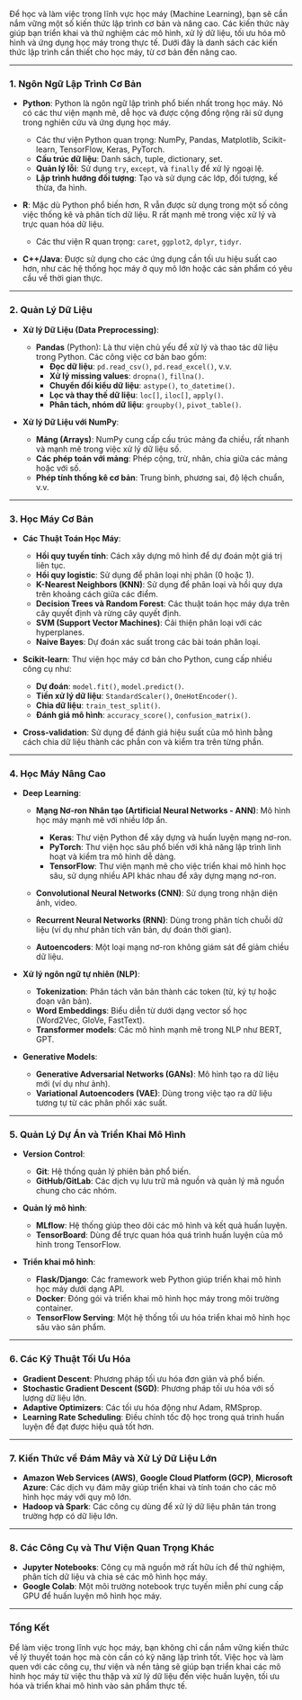 Để học và làm việc trong lĩnh vực học máy (Machine Learning), bạn sẽ cần nắm vững một số kiến thức lập trình cơ bản và nâng cao. Các kiến thức này giúp bạn triển khai và thử nghiệm các mô hình, xử lý dữ liệu, tối ưu hóa mô hình và ứng dụng học máy trong thực tế. Dưới đây là danh sách các kiến thức lập trình cần thiết cho học máy, từ cơ bản đến nâng cao.

---

### **1. Ngôn Ngữ Lập Trình Cơ Bản**

- **Python**: Python là ngôn ngữ lập trình phổ biến nhất trong học máy. Nó có các thư viện mạnh mẽ, dễ học và được cộng đồng rộng rãi sử dụng trong nghiên cứu và ứng dụng học máy.
  - Các thư viện Python quan trọng: NumPy, Pandas, Matplotlib, Scikit-learn, TensorFlow, Keras, PyTorch.
  - **Cấu trúc dữ liệu**: Danh sách, tuple, dictionary, set.
  - **Quản lý lỗi**: Sử dụng `try`, `except`, và `finally` để xử lý ngoại lệ.
  - **Lập trình hướng đối tượng**: Tạo và sử dụng các lớp, đối tượng, kế thừa, đa hình.

- **R**: Mặc dù Python phổ biến hơn, R vẫn được sử dụng trong một số công việc thống kê và phân tích dữ liệu. R rất mạnh mẽ trong việc xử lý và trực quan hóa dữ liệu.
  - Các thư viện R quan trọng: `caret`, `ggplot2`, `dplyr`, `tidyr`.

- **C++/Java**: Được sử dụng cho các ứng dụng cần tối ưu hiệu suất cao hơn, như các hệ thống học máy ở quy mô lớn hoặc các sản phẩm có yêu cầu về thời gian thực.

---

### **2. Quản Lý Dữ Liệu**

- **Xử lý Dữ Liệu (Data Preprocessing)**:
  - **Pandas** (Python): Là thư viện chủ yếu để xử lý và thao tác dữ liệu trong Python. Các công việc cơ bản bao gồm:
    - **Đọc dữ liệu**: `pd.read_csv()`, `pd.read_excel()`, v.v.
    - **Xử lý missing values**: `dropna()`, `fillna()`.
    - **Chuyển đổi kiểu dữ liệu**: `astype()`, `to_datetime()`.
    - **Lọc và thay thế dữ liệu**: `loc[]`, `iloc[]`, `apply()`.
    - **Phân tách, nhóm dữ liệu**: `groupby()`, `pivot_table()`.
  
- **Xử lý Dữ Liệu với NumPy**:
  - **Mảng (Arrays)**: NumPy cung cấp cấu trúc mảng đa chiều, rất nhanh và mạnh mẽ trong việc xử lý dữ liệu số.
  - **Các phép toán với mảng**: Phép cộng, trừ, nhân, chia giữa các mảng hoặc với số.
  - **Phép tính thống kê cơ bản**: Trung bình, phương sai, độ lệch chuẩn, v.v.

---

### **3. Học Máy Cơ Bản**

- **Các Thuật Toán Học Máy**:
  - **Hồi quy tuyến tính**: Cách xây dựng mô hình để dự đoán một giá trị liên tục.
  - **Hồi quy logistic**: Sử dụng để phân loại nhị phân (0 hoặc 1).
  - **K-Nearest Neighbors (KNN)**: Sử dụng để phân loại và hồi quy dựa trên khoảng cách giữa các điểm.
  - **Decision Trees và Random Forest**: Các thuật toán học máy dựa trên cây quyết định và rừng cây quyết định.
  - **SVM (Support Vector Machines)**: Cải thiện phân loại với các hyperplanes.
  - **Naive Bayes**: Dự đoán xác suất trong các bài toán phân loại.

- **Scikit-learn**: Thư viện học máy cơ bản cho Python, cung cấp nhiều công cụ như:
  - **Dự đoán**: `model.fit()`, `model.predict()`.
  - **Tiền xử lý dữ liệu**: `StandardScaler()`, `OneHotEncoder()`.
  - **Chia dữ liệu**: `train_test_split()`.
  - **Đánh giá mô hình**: `accuracy_score()`, `confusion_matrix()`.

- **Cross-validation**: Sử dụng để đánh giá hiệu suất của mô hình bằng cách chia dữ liệu thành các phần con và kiểm tra trên từng phần.
  
---

### **4. Học Máy Nâng Cao**

- **Deep Learning**:
  - **Mạng Nơ-ron Nhân tạo (Artificial Neural Networks - ANN)**: Mô hình học máy mạnh mẽ với nhiều lớp ẩn.
    - **Keras**: Thư viện Python để xây dựng và huấn luyện mạng nơ-ron.
    - **PyTorch**: Thư viện học sâu phổ biến với khả năng lập trình linh hoạt và kiểm tra mô hình dễ dàng.
    - **TensorFlow**: Thư viện mạnh mẽ cho việc triển khai mô hình học sâu, sử dụng nhiều API khác nhau để xây dựng mạng nơ-ron.

  - **Convolutional Neural Networks (CNN)**: Sử dụng trong nhận diện ảnh, video.
  - **Recurrent Neural Networks (RNN)**: Dùng trong phân tích chuỗi dữ liệu (ví dụ như phân tích văn bản, dự đoán thời gian).
  - **Autoencoders**: Một loại mạng nơ-ron không giám sát để giảm chiều dữ liệu.

- **Xử lý ngôn ngữ tự nhiên (NLP)**:
  - **Tokenization**: Phân tách văn bản thành các token (từ, ký tự hoặc đoạn văn bản).
  - **Word Embeddings**: Biểu diễn từ dưới dạng vector số học (Word2Vec, GloVe, FastText).
  - **Transformer models**: Các mô hình mạnh mẽ trong NLP như BERT, GPT.
  
- **Generative Models**:
  - **Generative Adversarial Networks (GANs)**: Mô hình tạo ra dữ liệu mới (ví dụ như ảnh).
  - **Variational Autoencoders (VAE)**: Dùng trong việc tạo ra dữ liệu tương tự từ các phân phối xác suất.

---

### **5. Quản Lý Dự Án và Triển Khai Mô Hình**

- **Version Control**:
  - **Git**: Hệ thống quản lý phiên bản phổ biến.
  - **GitHub/GitLab**: Các dịch vụ lưu trữ mã nguồn và quản lý mã nguồn chung cho các nhóm.
  
- **Quản lý mô hình**:
  - **MLflow**: Hệ thống giúp theo dõi các mô hình và kết quả huấn luyện.
  - **TensorBoard**: Dùng để trực quan hóa quá trình huấn luyện của mô hình trong TensorFlow.

- **Triển khai mô hình**:
  - **Flask/Django**: Các framework web Python giúp triển khai mô hình học máy dưới dạng API.
  - **Docker**: Đóng gói và triển khai mô hình học máy trong môi trường container.
  - **TensorFlow Serving**: Một hệ thống tối ưu hóa triển khai mô hình học sâu vào sản phẩm.
  
---

### **6. Các Kỹ Thuật Tối Ưu Hóa**

- **Gradient Descent**: Phương pháp tối ưu hóa đơn giản và phổ biến.
- **Stochastic Gradient Descent (SGD)**: Phương pháp tối ưu hóa với số lượng dữ liệu lớn.
- **Adaptive Optimizers**: Các tối ưu hóa động như Adam, RMSprop.
- **Learning Rate Scheduling**: Điều chỉnh tốc độ học trong quá trình huấn luyện để đạt được hiệu quả tốt hơn.

---

### **7. Kiến Thức về Đám Mây và Xử Lý Dữ Liệu Lớn**

- **Amazon Web Services (AWS)**, **Google Cloud Platform (GCP)**, **Microsoft Azure**: Các dịch vụ đám mây giúp triển khai và tính toán cho các mô hình học máy với quy mô lớn.
- **Hadoop và Spark**: Các công cụ dùng để xử lý dữ liệu phân tán trong trường hợp có dữ liệu lớn.
  
---

### **8. Các Công Cụ và Thư Viện Quan Trọng Khác**

- **Jupyter Notebooks**: Công cụ mã nguồn mở rất hữu ích để thử nghiệm, phân tích dữ liệu và chia sẻ các mô hình học máy.
- **Google Colab**: Một môi trường notebook trực tuyến miễn phí cung cấp GPU để huấn luyện mô hình học máy.
  
---

### **Tổng Kết**

Để làm việc trong lĩnh vực học máy, bạn không chỉ cần nắm vững kiến thức về lý thuyết toán học mà còn cần có kỹ năng lập trình tốt. Việc học và làm quen với các công cụ, thư viện và nền tảng sẽ giúp bạn triển khai các mô hình học máy từ việc thu thập và xử lý dữ liệu đến việc huấn luyện, tối ưu hóa và triển khai mô hình vào sản phẩm thực tế.